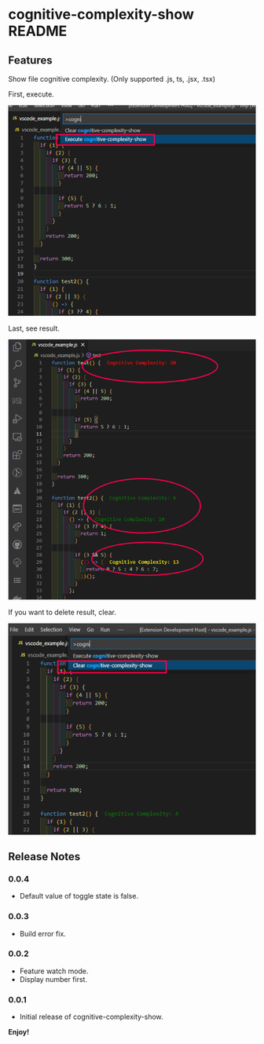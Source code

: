 # cognitive-complexity-show README

## Features

Show file cognitive complexity. (Only supported .js, ts, .jsx, .tsx)

First, execute.

![image-20220330162804189.png](./images/image-20220330162804189.png)

Last, see result.

![image-20220330162935655.png](./images/image-20220330162935655.png)

If you want to delete result, clear.

![image-20220330163110832.png](./images/image-20220330163110832.png)
## Release Notes

### 0.0.4

* Default value of toggle state is false.

### 0.0.3

* Build error fix.

### 0.0.2

* Feature watch mode.
* Display number first.

### 0.0.1

* Initial release of cognitive-complexity-show.

**Enjoy!**
